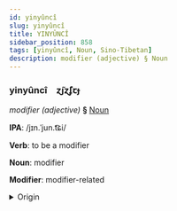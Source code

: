 ```yaml
---
id: yinyûncî
slug: yinyûncî
title: YINYÛNCÎ
sidebar_position: 858
tags: [yinyûncî, Noun, Sino-Tibetan]
description: modifier (adjective) § Noun
---
```


### yinyûncî&emsp;<span kind="abugida">ɀ̃ȷɀ̃ʄꞇɟ</span>

*modifier (adjective)* **§** [Noun](../../tags/Noun)

**IPA**: /jɪn.ˈjun.t͡ɕi/

**Verb**: to be a modifier

**Noun**: modifier

**Modifier**: modifier-related

<details>
    <summary>Origin</summary>
    Cantonese 形容詞 jing4 jung4 ci4 /jɪŋ.jʊŋ.tsʰiː/<br/>
    <em>Sino-Tibetan Language Family</em>
</details>